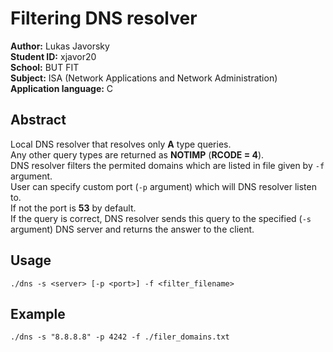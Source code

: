 # Filtering DNS resolver

**Author:** Lukas Javorsky  
**Student ID:** xjavor20  
**School:** BUT FIT  
**Subject:** ISA (Network Applications and Network Administration)  
**Application language:** C

## Abstract
Local DNS resolver that resolves only **A** type queries.  
Any other query types are returned as **NOTIMP** (**RCODE = 4**).  
DNS resolver filters the permited domains which are listed in file given
by `-f` argument.  
User can specify custom port (`-p` argument) which will DNS resolver listen to.  
If not the port is **53** by default.  
If the query is correct, DNS resolver sends this query to the specified (`-s` argument) DNS server
and returns the answer to the client.  

## Usage
`./dns -s <server> [-p <port>] -f <filter_filename>`

## Example
`./dns -s "8.8.8.8" -p 4242 -f ./filer_domains.txt`

